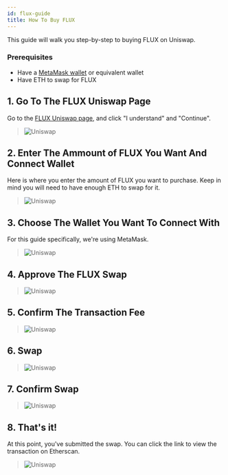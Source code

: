 ```yaml
---
id: flux-guide 
title: How To Buy FLUX 
---
```


This guide will walk you step-by-step to buying FLUX on Uniswap.

### Prerequisites
- Have a [MetaMask wallet](https://metamask.io/) or equivalent wallet
- Have ETH to swap for FLUX 

## 1. Go To The FLUX Uniswap Page
Go to the [FLUX Uniswap page](https://uniswap.exchange/swap?inputCurrency=0x617f2b3558604708288ab0454c4e7771ea7c712c), and click "I understand" and "Continue".

> ![Uniswap](/img/uniswap-1.png)

## 2. Enter The Ammount of FLUX You Want And Connect Wallet
Here is where you enter the amount of FLUX you want to purchase. Keep in mind you will need to have enough ETH to swap for it.

> ![Uniswap](/img/uniswap-2.png)

## 3. Choose The Wallet You Want To Connect With
For this guide specifically, we're using MetaMask.

> ![Uniswap](/img/uniswap-3.png)

## 4. Approve The FLUX Swap
> ![Uniswap](/img/uniswap-4.png)

## 5. Confirm The Transaction Fee
> ![Uniswap](/img/uniswap-5.png)

## 6. Swap
> ![Uniswap](/img/uniswap-6.png)

## 7. Confirm Swap
> ![Uniswap](/img/uniswap-7.png)

## 8. That's it!
At this point, you've submitted the swap. You can click the link to view the transaction on Etherscan.

> ![Uniswap](/img/uniswap-8.png)
